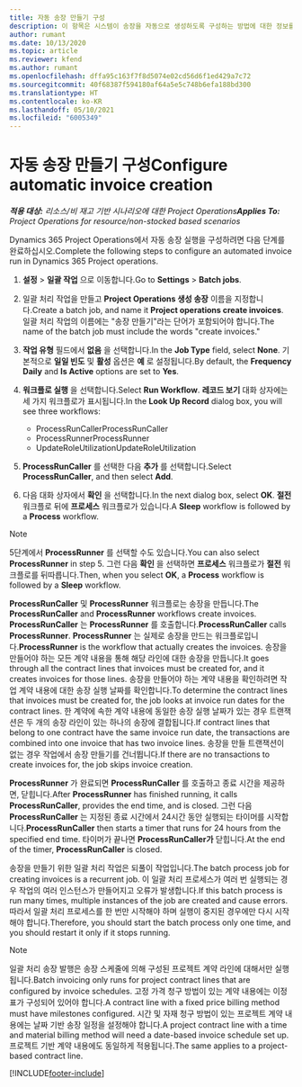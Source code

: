 ```yaml
---
title: 자동 송장 만들기 구성
description: 이 항목은 시스템이 송장을 자동으로 생성하도록 구성하는 방법에 대한 정보를 제공합니다.
author: rumant
ms.date: 10/13/2020
ms.topic: article
ms.reviewer: kfend
ms.author: rumant
ms.openlocfilehash: dffa95c163f7f8d5074e02cd56d6f1ed429a7c72
ms.sourcegitcommit: 40f68387f594180af64a5e5c748b6efa188bd300
ms.translationtype: HT
ms.contentlocale: ko-KR
ms.lasthandoff: 05/10/2021
ms.locfileid: "6005349"
---
```

# <a name="configure-automatic-invoice-creation"></a><span data-ttu-id="c24f4-103">자동 송장 만들기 구성</span><span class="sxs-lookup"><span data-stu-id="c24f4-103">Configure automatic invoice creation</span></span>

<span data-ttu-id="c24f4-104">_**적용 대상:** 리소스/비 재고 기반 시나리오에 대한 Project Operations_</span><span class="sxs-lookup"><span data-stu-id="c24f4-104">_**Applies To:** Project Operations for resource/non-stocked based scenarios_</span></span>


<span data-ttu-id="c24f4-105">Dynamics 365 Project Operations에서 자동 송장 실행을 구성하려면 다음 단계를 완료하십시오.</span><span class="sxs-lookup"><span data-stu-id="c24f4-105">Complete the following steps to configure an automated invoice run in Dynamics 365 Project operations.</span></span>

1. <span data-ttu-id="c24f4-106">**설정** > **일괄 작업** 으로 이동합니다.</span><span class="sxs-lookup"><span data-stu-id="c24f4-106">Go to **Settings** > **Batch jobs**.</span></span>
2. <span data-ttu-id="c24f4-107">일괄 처리 작업을 만들고 **Project Operations 생성 송장** 이름을 지정합니다.</span><span class="sxs-lookup"><span data-stu-id="c24f4-107">Create a batch job, and name it **Project operations create invoices**.</span></span> <span data-ttu-id="c24f4-108">일괄 처리 작업의 이름에는 "송장 만들기"라는 단어가 포함되어야 합니다.</span><span class="sxs-lookup"><span data-stu-id="c24f4-108">The name of the batch job must include the words "create invoices."</span></span>
3. <span data-ttu-id="c24f4-109">**작업 유형** 필드에서 **없음** 을 선택합니다.</span><span class="sxs-lookup"><span data-stu-id="c24f4-109">In the **Job Type** field, select **None**.</span></span> <span data-ttu-id="c24f4-110">기본적으로 **일일 빈도** 및 **활성** 옵션은 **예** 로 설정됩니다.</span><span class="sxs-lookup"><span data-stu-id="c24f4-110">By default, the **Frequency Daily** and **Is Active** options are set to **Yes**.</span></span>
4. <span data-ttu-id="c24f4-111">**워크플로 실행** 을 선택합니다.</span><span class="sxs-lookup"><span data-stu-id="c24f4-111">Select **Run Workflow**.</span></span> <span data-ttu-id="c24f4-112">**레코드 보기** 대화 상자에는 세 가지 워크플로가 표시됩니다.</span><span class="sxs-lookup"><span data-stu-id="c24f4-112">In the **Look Up Record** dialog box, you will see three workflows:</span></span>

    - <span data-ttu-id="c24f4-113">ProcessRunCaller</span><span class="sxs-lookup"><span data-stu-id="c24f4-113">ProcessRunCaller</span></span>
    - <span data-ttu-id="c24f4-114">ProcessRunner</span><span class="sxs-lookup"><span data-stu-id="c24f4-114">ProcessRunner</span></span>
    - <span data-ttu-id="c24f4-115">UpdateRoleUtilization</span><span class="sxs-lookup"><span data-stu-id="c24f4-115">UpdateRoleUtilization</span></span>

5. <span data-ttu-id="c24f4-116">**ProcessRunCaller** 를 선택한 다음 **추가** 를 선택합니다.</span><span class="sxs-lookup"><span data-stu-id="c24f4-116">Select **ProcessRunCaller**, and then select **Add**.</span></span>
6. <span data-ttu-id="c24f4-117">다음 대화 상자에서 **확인** 을 선택합니다.</span><span class="sxs-lookup"><span data-stu-id="c24f4-117">In the next dialog box, select **OK**.</span></span> <span data-ttu-id="c24f4-118">**절전** 워크플로 뒤에 **프로세스** 워크플로가 있습니다.</span><span class="sxs-lookup"><span data-stu-id="c24f4-118">A **Sleep** workflow is followed by a **Process** workflow.</span></span>

  > [!NOTE]
  > <span data-ttu-id="c24f4-119">5단계에서 **ProcessRunner** 를 선택할 수도 있습니다.</span><span class="sxs-lookup"><span data-stu-id="c24f4-119">You can also select **ProcessRunner** in step 5.</span></span> <span data-ttu-id="c24f4-120">그런 다음 **확인** 을 선택하면 **프로세스** 워크플로가 **절전** 워크플로를 뒤따릅니다.</span><span class="sxs-lookup"><span data-stu-id="c24f4-120">Then, when you select **OK**, a **Process** workflow is followed by a **Sleep** workflow.</span></span>

<span data-ttu-id="c24f4-121">**ProcessRunCaller** 및 **ProcessRunner** 워크플로는 송장을 만듭니다.</span><span class="sxs-lookup"><span data-stu-id="c24f4-121">The **ProcessRunCaller** and **ProcessRunner** workflows create invoices.</span></span> <span data-ttu-id="c24f4-122">**ProcessRunCaller** 는 **ProcessRunner** 를 호출합니다.</span><span class="sxs-lookup"><span data-stu-id="c24f4-122">**ProcessRunCaller** calls **ProcessRunner**.</span></span> <span data-ttu-id="c24f4-123">**ProcessRunner** 는 실제로 송장을 만드는 워크플로입니다.</span><span class="sxs-lookup"><span data-stu-id="c24f4-123">**ProcessRunner** is the workflow that actually creates the invoices.</span></span> <span data-ttu-id="c24f4-124">송장을 만들어야 하는 모든 계약 내용을 통해 해당 라인에 대한 송장을 만듭니다.</span><span class="sxs-lookup"><span data-stu-id="c24f4-124">It goes through all the contract lines that invoices must be created for, and it creates invoices for those lines.</span></span> <span data-ttu-id="c24f4-125">송장을 만들어야 하는 계약 내용을 확인하려면 작업 계약 내용에 대한 송장 실행 날짜를 확인합니다.</span><span class="sxs-lookup"><span data-stu-id="c24f4-125">To determine the contract lines that invoices must be created for, the job looks at invoice run dates for the contract lines.</span></span> <span data-ttu-id="c24f4-126">한 계약에 속한 계약 내용에 동일한 송장 실행 날짜가 있는 경우 트랜잭션은 두 개의 송장 라인이 있는 하나의 송장에 결합됩니다.</span><span class="sxs-lookup"><span data-stu-id="c24f4-126">If contract lines that belong to one contract have the same invoice run date, the transactions are combined into one invoice that has two invoice lines.</span></span> <span data-ttu-id="c24f4-127">송장을 만들 트랜잭션이 없는 경우 작업에서 송장 만들기를 건너뜁니다.</span><span class="sxs-lookup"><span data-stu-id="c24f4-127">If there are no transactions to create invoices for, the job skips invoice creation.</span></span>

<span data-ttu-id="c24f4-128">**ProcessRunner** 가 완료되면 **ProcessRunCaller** 를 호출하고 종료 시간을 제공하면, 닫힙니다.</span><span class="sxs-lookup"><span data-stu-id="c24f4-128">After **ProcessRunner** has finished running, it calls **ProcessRunCaller**, provides the end time, and is closed.</span></span> <span data-ttu-id="c24f4-129">그런 다음 **ProcessRunCaller** 는 지정된 종료 시간에서 24시간 동안 실행되는 타이머를 시작합니다.</span><span class="sxs-lookup"><span data-stu-id="c24f4-129">**ProcessRunCaller** then starts a timer that runs for 24 hours from the specified end time.</span></span> <span data-ttu-id="c24f4-130">타이머가 끝나면 **ProcessRunCaller가** 닫힙니다.</span><span class="sxs-lookup"><span data-stu-id="c24f4-130">At the end of the timer, **ProcessRunCaller** is closed.</span></span>

<span data-ttu-id="c24f4-131">송장을 만들기 위한 일괄 처리 작업은 되풀이 작업입니다.</span><span class="sxs-lookup"><span data-stu-id="c24f4-131">The batch process job for creating invoices is a recurrent job.</span></span> <span data-ttu-id="c24f4-132">이 일괄 처리 프로세스가 여러 번 실행되는 경우 작업의 여러 인스턴스가 만들어지고 오류가 발생합니다.</span><span class="sxs-lookup"><span data-stu-id="c24f4-132">If this batch process is run many times, multiple instances of the job are created and cause errors.</span></span> <span data-ttu-id="c24f4-133">따라서 일괄 처리 프로세스를 한 번만 시작해야 하며 실행이 중지된 경우에만 다시 시작해야 합니다.</span><span class="sxs-lookup"><span data-stu-id="c24f4-133">Therefore, you should start the batch process only one time, and you should restart it only if it stops running.</span></span>

> [!NOTE]
> <span data-ttu-id="c24f4-134">일괄 처리 송장 발행은 송장 스케줄에 의해 구성된 프로젝트 계약 라인에 대해서만 실행됩니다.</span><span class="sxs-lookup"><span data-stu-id="c24f4-134">Batch invoicing only runs for project contract lines that are configured by invoice schedules.</span></span> <span data-ttu-id="c24f4-135">고정 가격 청구 방법이 있는 계약 내용에는 이정표가 구성되어 있어야 합니다.</span><span class="sxs-lookup"><span data-stu-id="c24f4-135">A contract line with a fixed price billing method must have milestones configured.</span></span> <span data-ttu-id="c24f4-136">시간 및 자재 청구 방법이 있는 프로젝트 계약 내용에는 날짜 기반 송장 일정을 설정해야 합니다.</span><span class="sxs-lookup"><span data-stu-id="c24f4-136">A project contract line with a time and material billing method will need a date-based invoice schedule set up.</span></span> <span data-ttu-id="c24f4-137">프로젝트 기반 계약 내용에도 동일하게 적용됩니다.</span><span class="sxs-lookup"><span data-stu-id="c24f4-137">The same applies to a project-based contract line.</span></span>     


[!INCLUDE[footer-include](../includes/footer-banner.md)]